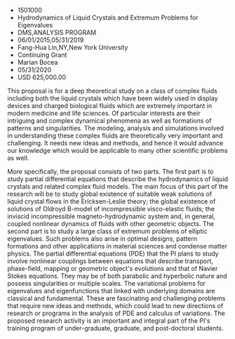 
* 1501000
* Hydrodynamics of Liquid Crystals and Extremum Problems for Eigenvalues
* DMS,ANALYSIS PROGRAM
* 06/01/2015,05/31/2019
* Fang-Hua Lin,NY,New York University
* Continuing Grant
* Marian Bocea
* 05/31/2020
* USD 625,000.00

This proposal is for a deep theoretical study on a class of complex fluids
including both the liquid crystals which have been widely used in display
devices and charged biological fluids which are extremely important in modern
medicine and life sciences. Of particular interests are their intriguing and
complex dynamical phenomena as well as formations of patterns and singularities.
The modeling, analysis and simulations involved in understanding these complex
fluids are theoretically very important and challenging. It needs new ideas and
methods, and hence it would advance our knowledge which would be applicable to
many other scientific problems as well.

More specifically, the proposal consists of two parts. The first part is to
study partial differential equations that describe the hydrodynamics of liquid
crystals and related complex fluid models. The main focus of this part of the
research will be to study global existence of suitable weak solutions of liquid
crystal flows in the Ericksen-Leslie theory; the global existence of solutions
of Oldroyd B-model of incompressible visco-elastic fluids; the inviscid
incompressible magneto-hydrodynamic system and, in general, coupled nonlinear
dynamics of fluids with other geometric objects. The second part is to study a
large class of extremum problems of elliptic eigenvalues. Such problems also
arise in optimal designs, pattern formations and other applications in material
sciences and condense matter physics. The partial differential equations (PDE)
that the PI plans to study involve nonlinear couplings between equations that
describe transport, phase-field, mapping or geometric object's evolutions and
that of Navier Stokes equations. They may be of both parabolic and hyperbolic
nature and possess singularities or multiple scales. The variational problems
for eigenvalues and eigenfunctions that linked with underlying domains are
classical and fundamental. These are fascinating and challenging problems that
require new ideas and methods, which could lead to new directions of research or
programs in the analysis of PDE and calculus of variations. The proposed
research activity is an important and integral part of the PI's training program
of under-graduate, graduate, and post-doctoral students.
